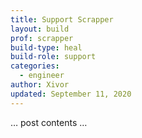 ```yaml
---
title: Support Scrapper
layout: build
prof: scrapper
build-type: heal
build-role: support
categories:
  - engineer
author: Xivor
updated: September 11, 2020
---
```


… post contents …